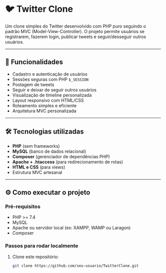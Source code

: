 # 🐦 Twitter Clone

Um clone simples do Twitter desenvolvido com PHP puro seguindo o padrão MVC (Model-View-Controller). O projeto permite usuários se registrarem, fazerem login, publicar tweets e seguir/desseguir outros usuários.

---

## 🚀 Funcionalidades

- Cadastro e autenticação de usuários
- Sessões seguras com PHP `$_SESSION`
- Postagem de tweets
- Seguir e deixar de seguir outros usuários
- Visualização de timeline personalizada
- Layout responsivo com HTML/CSS
- Roteamento simples e eficiente
- Arquitetura MVC personalizada

---

## 🛠️ Tecnologias utilizadas

- **PHP** (sem frameworks)
- **MySQL** (banco de dados relacional)
- **Composer** (gerenciador de dependências PHP)
- **Apache + .htaccess** (para redirecionamento de rotas)
- **HTML e CSS** (para views)
- Estrutura MVC artesanal

---

## ⚙️ Como executar o projeto

### Pré-requisitos

- PHP >= 7.4
- MySQL
- Apache ou servidor local (ex: XAMPP, WAMP ou Laragon)
- Composer

### Passos para rodar localmente

1. Clone este repositório:
   ```bash
   git clone https://github.com/seu-usuario/TwitterClone.git
